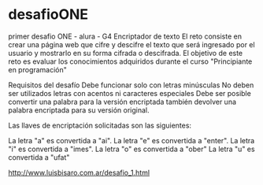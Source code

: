 # desafioONE
primer desafio ONE - alura - G4
Encriptador de texto
El reto consiste en crear una página web que cifre y descifre el texto que será ingresado por el usuario y 
mostrarlo en su forma cifrada o descifrada. El objetivo de este reto es evaluar 
los conocimientos adquiridos durante el curso "Principiante en programación"

Requisitos del desafío
Debe funcionar solo con letras minúsculas
No deben ser utilizados letras con acentos ni caracteres especiales
Debe ser posible convertir una palabra para la versión encriptada también devolver una palabra encriptada para su versión original.

Las llaves de encriptación solicitadas son las siguientes:

La letra "a" es convertida a "ai".
La letra "e" es convertida a "enter".
La letra "i" es convertida a "imes".
La letra "o" es convertida a "ober"
La letra "u" es convertida a "ufat"



http://www.luisbisaro.com.ar/desafio_1.html


